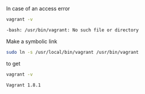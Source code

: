 In case of an access error

```bash
vagrant -v

-bash: /usr/bin/vagrant: No such file or directory
```

Make a symbolic link

```bash
sudo ln -s /usr/local/bin/vagrant /usr/bin/vagrant
```

to get

```bash
vagrant -v

Vagrant 1.8.1
```
